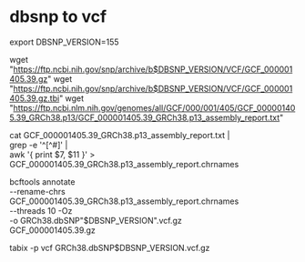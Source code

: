# dbsnp to vcf

export DBSNP_VERSION=155

wget "https://ftp.ncbi.nih.gov/snp/archive/b$DBSNP_VERSION/VCF/GCF_000001405.39.gz"
wget "https://ftp.ncbi.nih.gov/snp/archive/b$DBSNP_VERSION/VCF/GCF_000001405.39.gz.tbi"
wget "https://ftp.ncbi.nlm.nih.gov/genomes/all/GCF/000/001/405/GCF_000001405.39_GRCh38.p13/GCF_000001405.39_GRCh38.p13_assembly_report.txt"

cat GCF_000001405.39_GRCh38.p13_assembly_report.txt | \
  grep -e '^[^#]' | \
  awk '{ print $7, $11 }' > GCF_000001405.39_GRCh38.p13_assembly_report.chrnames

bcftools annotate \
  --rename-chrs GCF_000001405.39_GRCh38.p13_assembly_report.chrnames \
  --threads 10 -Oz \
  -o GRCh38.dbSNP"$DBSNP_VERSION".vcf.gz \
  GCF_000001405.39.gz

tabix -p vcf GRCh38.dbSNP$DBSNP_VERSION.vcf.gz
